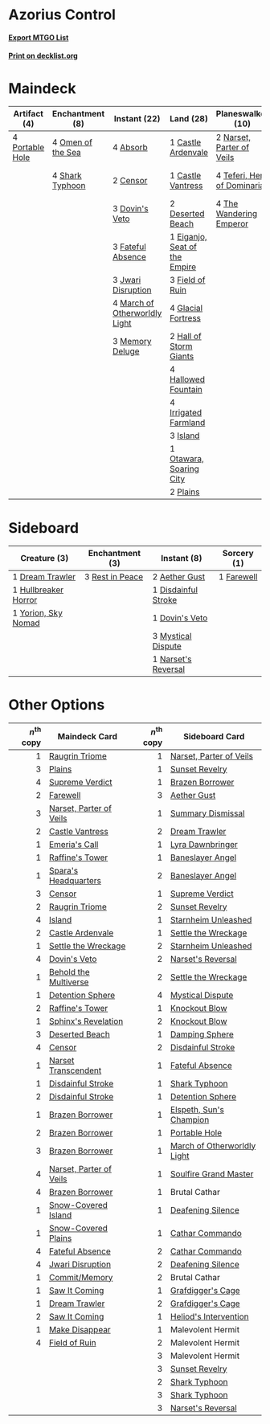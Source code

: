 # Azorius Control

#### [Export MTGO List](../collection/Azorius%20Control/Azorius%20Control.txt)
#### [Print on decklist.org](http://decklist.org/?deckmain=4%09Absorb%0A1%09Castle%20Ardenvale%0A1%09Castle%20Vantress%0A2%09Censor%0A2%09Deserted%20Beach%0A3%09Dovin's%20Veto%0A1%09Eiganjo,%20Seat%20of%20the%20Empire%0A1%09Farewell%0A3%09Fateful%20Absence%0A3%09Field%20of%20Ruin%0A4%09Glacial%20Fortress%0A2%09Hall%20of%20Storm%20Giants%0A4%09Hallowed%20Fountain%0A4%09Hengegate%20Pathway%0A4%09Irrigated%20Farmland%0A3%09Island%0A3%09Jwari%20Disruption%0A4%09March%20of%20Otherworldly%20Light%0A3%09Memory%20Deluge%0A2%09Narset,%20Parter%20of%20Veils%0A4%09Omen%20of%20the%20Sea%0A1%09Otawara,%20Soaring%20City%0A2%09Plains%0A4%09Portable%20Hole%0A4%09Shark%20Typhoon%0A3%09Supreme%20Verdict%0A4%09Teferi,%20Hero%20of%20Dominaria%0A4%09The%20Wandering%20Emperor&deckside=2%09Aether%20Gust%0A1%09Disdainful%20Stroke%0A1%09Dovin's%20Veto%0A1%09Dream%20Trawler%0A1%09Farewell%0A1%09Hullbreaker%20Horror%0A3%09Mystical%20Dispute%0A1%09Narset's%20Reversal%0A3%09Rest%20in%20Peace%0A1%09Yorion,%20Sky%20Nomad)
# Maindeck

|                                       Artifact (4)                                       |                                      Enchantment (8)                                       |                                              Instant (22)                                              |                                               Land (28)                                                |                                          Planeswalker (10)                                           |                                        Sorcery (4)                                         |    Unknown (4)    |
|------------------------------------------------------------------------------------------|--------------------------------------------------------------------------------------------|--------------------------------------------------------------------------------------------------------|--------------------------------------------------------------------------------------------------------|------------------------------------------------------------------------------------------------------|--------------------------------------------------------------------------------------------|-------------------|
|4 [Portable Hole](http://gatherer.wizards.com/Pages/Card/Details.aspx?multiverseid=527320)|4 [Omen of the Sea](http://gatherer.wizards.com/Pages/Card/Details.aspx?multiverseid=476309)|4 [Absorb](http://gatherer.wizards.com/Pages/Card/Details.aspx?multiverseid=23155)                      |1 [Castle Ardenvale](http://gatherer.wizards.com/Pages/Card/Details.aspx?multiverseid=473200)           |2 [Narset, Parter of Veils](http://gatherer.wizards.com/Pages/Card/Details.aspx?multiverseid=460988)  |1 [Farewell](http://gatherer.wizards.com/Pages/Card/Details.aspx?multiverseid=548306)       |4 Hengegate Pathway|
|                                                                                          |4 [Shark Typhoon](http://gatherer.wizards.com/Pages/Card/Details.aspx?multiverseid=479587)  |2 [Censor](http://gatherer.wizards.com/Pages/Card/Details.aspx?multiverseid=426748)                     |1 [Castle Vantress](http://gatherer.wizards.com/Pages/Card/Details.aspx?multiverseid=473204)            |4 [Teferi, Hero of Dominaria](http://gatherer.wizards.com/Pages/Card/Details.aspx?multiverseid=443095)|3 [Supreme Verdict](http://gatherer.wizards.com/Pages/Card/Details.aspx?multiverseid=438776)|                   |
|                                                                                          |                                                                                            |3 [Dovin's Veto](http://gatherer.wizards.com/Pages/Card/Details.aspx?multiverseid=461120)               |2 [Deserted Beach](http://gatherer.wizards.com/Pages/Card/Details.aspx?multiverseid=535058)             |4 [The Wandering Emperor](http://gatherer.wizards.com/Pages/Card/Details.aspx?multiverseid=548337)    |                                                                                            |                   |
|                                                                                          |                                                                                            |3 [Fateful Absence](http://gatherer.wizards.com/Pages/Card/Details.aspx?multiverseid=534774)            |1 [Eiganjo, Seat of the Empire](http://gatherer.wizards.com/Pages/Card/Details.aspx?multiverseid=548581)|                                                                                                      |                                                                                            |                   |
|                                                                                          |                                                                                            |3 [Jwari Disruption](http://gatherer.wizards.com/Pages/Card/Details.aspx?multiverseid=491693)           |3 [Field of Ruin](http://gatherer.wizards.com/Pages/Card/Details.aspx?multiverseid=435415)              |                                                                                                      |                                                                                            |                   |
|                                                                                          |                                                                                            |4 [March of Otherworldly Light](http://gatherer.wizards.com/Pages/Card/Details.aspx?multiverseid=548321)|4 [Glacial Fortress](http://gatherer.wizards.com/Pages/Card/Details.aspx?multiverseid=190562)           |                                                                                                      |                                                                                            |                   |
|                                                                                          |                                                                                            |3 [Memory Deluge](http://gatherer.wizards.com/Pages/Card/Details.aspx?multiverseid=534825)              |2 [Hall of Storm Giants](http://gatherer.wizards.com/Pages/Card/Details.aspx?multiverseid=527544)       |                                                                                                      |                                                                                            |                   |
|                                                                                          |                                                                                            |                                                                                                        |4 [Hallowed Fountain](http://gatherer.wizards.com/Pages/Card/Details.aspx?multiverseid=97071)           |                                                                                                      |                                                                                            |                   |
|                                                                                          |                                                                                            |                                                                                                        |4 [Irrigated Farmland](http://gatherer.wizards.com/Pages/Card/Details.aspx?multiverseid=426947)         |                                                                                                      |                                                                                            |                   |
|                                                                                          |                                                                                            |                                                                                                        |3 [Island](http://gatherer.wizards.com/Pages/Card/Details.aspx?multiverseid=439857)                     |                                                                                                      |                                                                                            |                   |
|                                                                                          |                                                                                            |                                                                                                        |1 [Otawara, Soaring City](http://gatherer.wizards.com/Pages/Card/Details.aspx?multiverseid=548584)      |                                                                                                      |                                                                                            |                   |
|                                                                                          |                                                                                            |                                                                                                        |2 [Plains](http://gatherer.wizards.com/Pages/Card/Details.aspx?multiverseid=439856)                     |                                                                                                      |                                                                                            |                   |


# Sideboard

|                                         Creature (3)                                          |                                     Enchantment (3)                                      |                                         Instant (8)                                          |                                     Sorcery (1)                                     |
|-----------------------------------------------------------------------------------------------|------------------------------------------------------------------------------------------|----------------------------------------------------------------------------------------------|-------------------------------------------------------------------------------------|
|1 [Dream Trawler](http://gatherer.wizards.com/Pages/Card/Details.aspx?multiverseid=476465)     |3 [Rest in Peace](http://gatherer.wizards.com/Pages/Card/Details.aspx?multiverseid=442021)|2 [Aether Gust](http://gatherer.wizards.com/Pages/Card/Details.aspx?multiverseid=466796)      |1 [Farewell](http://gatherer.wizards.com/Pages/Card/Details.aspx?multiverseid=548306)|
|1 [Hullbreaker Horror](http://gatherer.wizards.com/Pages/Card/Details.aspx?multiverseid=540902)|                                                                                          |1 [Disdainful Stroke](http://gatherer.wizards.com/Pages/Card/Details.aspx?multiverseid=420705)|                                                                                     |
|1 [Yorion, Sky Nomad](http://gatherer.wizards.com/Pages/Card/Details.aspx?multiverseid=479752) |                                                                                          |1 [Dovin's Veto](http://gatherer.wizards.com/Pages/Card/Details.aspx?multiverseid=461120)     |                                                                                     |
|                                                                                               |                                                                                          |3 [Mystical Dispute](http://gatherer.wizards.com/Pages/Card/Details.aspx?multiverseid=473020) |                                                                                     |
|                                                                                               |                                                                                          |1 [Narset's Reversal](http://gatherer.wizards.com/Pages/Card/Details.aspx?multiverseid=460989)|                                                                                     |


# Other Options

|*n*<sup>th</sup> copy|                                          Maindeck Card                                           |*n*<sup>th</sup> copy|                                            Sideboard Card                                            |
|--------------------:|--------------------------------------------------------------------------------------------------|--------------------:|------------------------------------------------------------------------------------------------------|
|                    1|[Raugrin Triome](http://gatherer.wizards.com/Pages/Card/Details.aspx?multiverseid=479771)         |                    1|[Narset, Parter of Veils](http://gatherer.wizards.com/Pages/Card/Details.aspx?multiverseid=460988)    |
|                    3|[Plains](http://gatherer.wizards.com/Pages/Card/Details.aspx?multiverseid=439856)                 |                    1|[Sunset Revelry](http://gatherer.wizards.com/Pages/Card/Details.aspx?multiverseid=534796)             |
|                    4|[Supreme Verdict](http://gatherer.wizards.com/Pages/Card/Details.aspx?multiverseid=438776)        |                    1|[Brazen Borrower](http://gatherer.wizards.com/Pages/Card/Details.aspx?multiverseid=473001)            |
|                    2|[Farewell](http://gatherer.wizards.com/Pages/Card/Details.aspx?multiverseid=548306)               |                    3|[Aether Gust](http://gatherer.wizards.com/Pages/Card/Details.aspx?multiverseid=466796)                |
|                    3|[Narset, Parter of Veils](http://gatherer.wizards.com/Pages/Card/Details.aspx?multiverseid=460988)|                    1|[Summary Dismissal](http://gatherer.wizards.com/Pages/Card/Details.aspx?multiverseid=414370)          |
|                    2|[Castle Vantress](http://gatherer.wizards.com/Pages/Card/Details.aspx?multiverseid=473204)        |                    2|[Dream Trawler](http://gatherer.wizards.com/Pages/Card/Details.aspx?multiverseid=476465)              |
|                    1|[Emeria's Call](http://gatherer.wizards.com/Pages/Card/Details.aspx?multiverseid=491633)          |                    1|[Lyra Dawnbringer](http://gatherer.wizards.com/Pages/Card/Details.aspx?multiverseid=442914)           |
|                    1|[Raffine's Tower](http://gatherer.wizards.com/Pages/Card/Details.aspx?multiverseid=555455)        |                    1|[Baneslayer Angel](http://gatherer.wizards.com/Pages/Card/Details.aspx?multiverseid=191065)           |
|                    1|[Spara's Headquarters](http://gatherer.wizards.com/Pages/Card/Details.aspx?multiverseid=555458)   |                    2|[Baneslayer Angel](http://gatherer.wizards.com/Pages/Card/Details.aspx?multiverseid=191065)           |
|                    3|[Censor](http://gatherer.wizards.com/Pages/Card/Details.aspx?multiverseid=426748)                 |                    1|[Supreme Verdict](http://gatherer.wizards.com/Pages/Card/Details.aspx?multiverseid=438776)            |
|                    2|[Raugrin Triome](http://gatherer.wizards.com/Pages/Card/Details.aspx?multiverseid=479771)         |                    2|[Sunset Revelry](http://gatherer.wizards.com/Pages/Card/Details.aspx?multiverseid=534796)             |
|                    4|[Island](http://gatherer.wizards.com/Pages/Card/Details.aspx?multiverseid=439857)                 |                    1|[Starnheim Unleashed](http://gatherer.wizards.com/Pages/Card/Details.aspx?multiverseid=503639)        |
|                    2|[Castle Ardenvale](http://gatherer.wizards.com/Pages/Card/Details.aspx?multiverseid=473200)       |                    1|[Settle the Wreckage](http://gatherer.wizards.com/Pages/Card/Details.aspx?multiverseid=435186)        |
|                    1|[Settle the Wreckage](http://gatherer.wizards.com/Pages/Card/Details.aspx?multiverseid=435186)    |                    2|[Starnheim Unleashed](http://gatherer.wizards.com/Pages/Card/Details.aspx?multiverseid=503639)        |
|                    4|[Dovin's Veto](http://gatherer.wizards.com/Pages/Card/Details.aspx?multiverseid=461120)           |                    2|[Narset's Reversal](http://gatherer.wizards.com/Pages/Card/Details.aspx?multiverseid=460989)          |
|                    1|[Behold the Multiverse](http://gatherer.wizards.com/Pages/Card/Details.aspx?multiverseid=503653)  |                    2|[Settle the Wreckage](http://gatherer.wizards.com/Pages/Card/Details.aspx?multiverseid=435186)        |
|                    1|[Detention Sphere](http://gatherer.wizards.com/Pages/Card/Details.aspx?multiverseid=460139)       |                    4|[Mystical Dispute](http://gatherer.wizards.com/Pages/Card/Details.aspx?multiverseid=473020)           |
|                    2|[Raffine's Tower](http://gatherer.wizards.com/Pages/Card/Details.aspx?multiverseid=555455)        |                    1|[Knockout Blow](http://gatherer.wizards.com/Pages/Card/Details.aspx?multiverseid=555221)              |
|                    1|[Sphinx's Revelation](http://gatherer.wizards.com/Pages/Card/Details.aspx?multiverseid=460150)    |                    2|[Knockout Blow](http://gatherer.wizards.com/Pages/Card/Details.aspx?multiverseid=555221)              |
|                    3|[Deserted Beach](http://gatherer.wizards.com/Pages/Card/Details.aspx?multiverseid=535058)         |                    1|[Damping Sphere](http://gatherer.wizards.com/Pages/Card/Details.aspx?multiverseid=443101)             |
|                    4|[Censor](http://gatherer.wizards.com/Pages/Card/Details.aspx?multiverseid=426748)                 |                    2|[Disdainful Stroke](http://gatherer.wizards.com/Pages/Card/Details.aspx?multiverseid=420705)          |
|                    1|[Narset Transcendent](http://gatherer.wizards.com/Pages/Card/Details.aspx?multiverseid=394633)    |                    1|[Fateful Absence](http://gatherer.wizards.com/Pages/Card/Details.aspx?multiverseid=534774)            |
|                    1|[Disdainful Stroke](http://gatherer.wizards.com/Pages/Card/Details.aspx?multiverseid=420705)      |                    1|[Shark Typhoon](http://gatherer.wizards.com/Pages/Card/Details.aspx?multiverseid=479587)              |
|                    2|[Disdainful Stroke](http://gatherer.wizards.com/Pages/Card/Details.aspx?multiverseid=420705)      |                    1|[Detention Sphere](http://gatherer.wizards.com/Pages/Card/Details.aspx?multiverseid=460139)           |
|                    1|[Brazen Borrower](http://gatherer.wizards.com/Pages/Card/Details.aspx?multiverseid=473001)        |                    1|[Elspeth, Sun's Champion](http://gatherer.wizards.com/Pages/Card/Details.aspx?multiverseid=394361)    |
|                    2|[Brazen Borrower](http://gatherer.wizards.com/Pages/Card/Details.aspx?multiverseid=473001)        |                    1|[Portable Hole](http://gatherer.wizards.com/Pages/Card/Details.aspx?multiverseid=527320)              |
|                    3|[Brazen Borrower](http://gatherer.wizards.com/Pages/Card/Details.aspx?multiverseid=473001)        |                    1|[March of Otherworldly Light](http://gatherer.wizards.com/Pages/Card/Details.aspx?multiverseid=548321)|
|                    4|[Narset, Parter of Veils](http://gatherer.wizards.com/Pages/Card/Details.aspx?multiverseid=460988)|                    1|[Soulfire Grand Master](http://gatherer.wizards.com/Pages/Card/Details.aspx?multiverseid=391927)      |
|                    4|[Brazen Borrower](http://gatherer.wizards.com/Pages/Card/Details.aspx?multiverseid=473001)        |                    1|Brutal Cathar                                                                                         |
|                    1|[Snow-Covered Island](http://gatherer.wizards.com/Pages/Card/Details.aspx?multiverseid=121130)    |                    1|[Deafening Silence](http://gatherer.wizards.com/Pages/Card/Details.aspx?multiverseid=472972)          |
|                    1|[Snow-Covered Plains](http://gatherer.wizards.com/Pages/Card/Details.aspx?multiverseid=121267)    |                    1|[Cathar Commando](http://gatherer.wizards.com/Pages/Card/Details.aspx?multiverseid=534764)            |
|                    4|[Fateful Absence](http://gatherer.wizards.com/Pages/Card/Details.aspx?multiverseid=534774)        |                    2|[Cathar Commando](http://gatherer.wizards.com/Pages/Card/Details.aspx?multiverseid=534764)            |
|                    4|[Jwari Disruption](http://gatherer.wizards.com/Pages/Card/Details.aspx?multiverseid=491693)       |                    2|[Deafening Silence](http://gatherer.wizards.com/Pages/Card/Details.aspx?multiverseid=472972)          |
|                    1|[Commit/Memory](http://gatherer.wizards.com/Pages/Card/Details.aspx?multiverseid=426913)          |                    2|Brutal Cathar                                                                                         |
|                    1|[Saw It Coming](http://gatherer.wizards.com/Pages/Card/Details.aspx?multiverseid=503684)          |                    1|[Grafdigger's Cage](http://gatherer.wizards.com/Pages/Card/Details.aspx?multiverseid=278452)          |
|                    1|[Dream Trawler](http://gatherer.wizards.com/Pages/Card/Details.aspx?multiverseid=476465)          |                    2|[Grafdigger's Cage](http://gatherer.wizards.com/Pages/Card/Details.aspx?multiverseid=278452)          |
|                    2|[Saw It Coming](http://gatherer.wizards.com/Pages/Card/Details.aspx?multiverseid=503684)          |                    1|[Heliod's Intervention](http://gatherer.wizards.com/Pages/Card/Details.aspx?multiverseid=476270)      |
|                    1|[Make Disappear](http://gatherer.wizards.com/Pages/Card/Details.aspx?multiverseid=555250)         |                    1|Malevolent Hermit                                                                                     |
|                    4|[Field of Ruin](http://gatherer.wizards.com/Pages/Card/Details.aspx?multiverseid=435415)          |                    2|Malevolent Hermit                                                                                     |
|                     |                                                                                                  |                    3|Malevolent Hermit                                                                                     |
|                     |                                                                                                  |                    3|[Sunset Revelry](http://gatherer.wizards.com/Pages/Card/Details.aspx?multiverseid=534796)             |
|                     |                                                                                                  |                    2|[Shark Typhoon](http://gatherer.wizards.com/Pages/Card/Details.aspx?multiverseid=479587)              |
|                     |                                                                                                  |                    3|[Shark Typhoon](http://gatherer.wizards.com/Pages/Card/Details.aspx?multiverseid=479587)              |
|                     |                                                                                                  |                    3|[Narset's Reversal](http://gatherer.wizards.com/Pages/Card/Details.aspx?multiverseid=460989)          |

